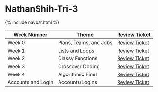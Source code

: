 # NathanShih-Tri-3

{% include navbar.html %}


Week Number | Theme | Review Ticket | 
----- | ----- | ----- | 
Week 0 | Plans, Teams, and Jobs | [Review Ticket](https://github.com/NathanShih04/NathanShih-Tri-3/issues/1) | 
Week 1 | Lists and Loops | [Review Ticket](https://github.com/NathanShih04/NathanShih-Tri-3/issues/2) |
Week 2 | Classy Functions | [Review Ticket](https://github.com/NathanShih04/NathanShih-Tri-3/issues/3) |
Week 3 | Crossover Coding | [Review Ticket](https://github.com/MadCacti/bipbapbopbepbup/commits?author=NathanShih04) |
Week 4 | Algorithmic Final | [Review Ticket](https://github.com/NathanShih04/NathanShih-Tri-3/issues/4) |
Accounts and Login | Accounts/Logins | [Review Ticket](https://github.com/NathanShih04/NathanShih-Tri-3/issues/5) |
